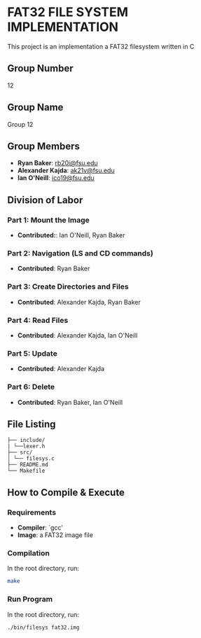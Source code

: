 # FAT32 FILE SYSTEM IMPLEMENTATION

This project is an implementation a FAT32 filesystem written in C

## Group Number
12

## Group Name
Group 12

## Group Members
- **Ryan Baker**: rb20i@fsu.edu
- **Alexander Kajda**: ak21v@fsu.edu
- **Ian O'Neill**: ico19@fsu.edu
## Division of Labor

### Part 1:  Mount the Image 
- **Contributed:**: Ian O'Neill, Ryan Baker

### Part 2: Navigation (LS and CD commands)
- **Contributed**: Ryan Baker

### Part 3: Create Directories and Files
- **Contributed**: Alexander Kajda, Ryan Baker

### Part 4: Read Files
- **Contributed**: Alexander Kajda, Ian O'Neill

### Part 5: Update
- **Contributed**: Alexander Kajda

### Part 6: Delete
- **Contributed**: Ryan Baker, Ian O'Neill

  


## File Listing
```
├── include/
| └──lexer.h
├── src/
│ └── filesys.c
├── README.md
└── Makefile
```
## How to Compile & Execute

### Requirements
- **Compiler**: `gcc' 
- **Image**: a FAT32 image file

### Compilation
In the root directory, run:
```bash
make
```
### Run Program
In the root directory, run:
```
./bin/filesys fat32.img
```
